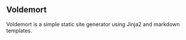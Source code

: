 Voldemort
---------

Voldemort is a simple static site generator using Jinja2 and markdown templates.